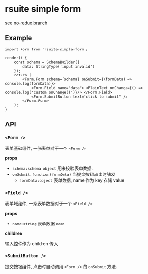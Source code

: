 # rsuite simple form

see [no-redux branch](https://github.com/rsuite/rsuite-form/tree/no-redux)

## Example

```
import Form from 'rsuite-simple-form';

render() {
    const schema = SchemaBuilder({
        data: StringType('input invalid')
    });
    return (
        <Form.Form schema={schema} onSubmit={(formData) => console.log(formData)}>
            <Form.Field name="data"> <PlainText onChange={() => console.log('custom onChange()')}/> </Form.Field>
            <Form.SubmitButton text="click to submit" />
        </Form.Form>
    );
}
```

## API

### `<Form />`
表单基础组件, 一张表单对于一个 `<Form />`

__props__

- `schema:schema object` 用来校验表单数据.
- `onSubmit:function(formData)` 当提交按钮点击时触发
    + `formData:object` 表单数据, name 作为 key 存储 value

### `<Field />`
表单域组件, 一条表单数据对于一个 `<Field />`

__props__

- `name:string` 表单数据 `name`

__children__

输入控件作为 children 传入

### `<SubmitButton />`
提交按钮组件, 点击时自动调用 `<Form />` 的 `onSubmit` 方法.
